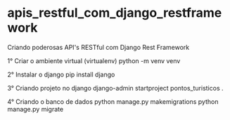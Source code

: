 # apis_restful_com_django_restframework
Criando poderosas API's RESTful com Django Rest Framework

1° Criar o ambiente virtual (virtualenv)
python -m venv venv

2° Instalar o django
pip install django

3° Criando projeto no django
django-admin startproject pontos_turisticos .

4° Criando o banco de dados
python manage.py makemigrations
python manage.py migrate
